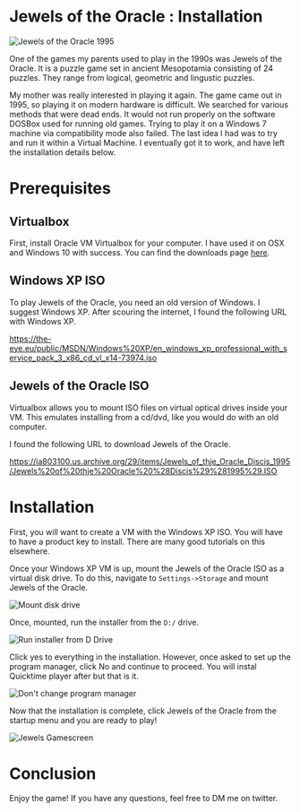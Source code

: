 # Jewels of the Oracle : Installation


![Jewels of the Oracle 1995](/images/jotw-game.jpeg)


One of the games my parents used to play in the 1990s was Jewels of the Oracle.
It is a puzzle game set in ancient Mesopotamia consisting of 24 puzzles. They range from logical, geometric
and lingustic puzzles.

My mother was really interested in playing it again. The game came out in 1995, so playing it 
on modern hardware is difficult. We searched for various methods that were dead ends. It would not run properly
on the software DOSBox used for running old games. Trying to play it on a Windows 7 machine via compatibility
mode also failed. The last idea I had was to try and run it within a Virtual Machine. I eventually got it 
to work, and have left the installation details below.

# Prerequisites

## Virtualbox

First, install Oracle VM Virtualbox for your computer. I have used it on OSX and Windows 10 with success.
You can find the downloads page [here](https://www.virtualbox.org/wiki/Downloads).

## Windows XP ISO

To play Jewels of the Oracle, you need an old version of Windows. I suggest Windows XP. After scouring the internet,
I found the following URL with Windows XP.

https://the-eye.eu/public/MSDN/Windows%20XP/en_windows_xp_professional_with_service_pack_3_x86_cd_vl_x14-73974.iso

## Jewels of the Oracle ISO

Virtualbox allows you to mount ISO files on virtual optical drives inside your VM. This emulates installing from a cd/dvd, like you
would do with an old computer.

I found the following URL to download Jewels of the Oracle.

https://ia803100.us.archive.org/29/items/Jewels_of_thje_Oracle_Discis_1995/Jewels%20of%20thje%20Oracle%20%28Discis%29%281995%29.ISO

# Installation

First, you will want to create a VM with the Windows XP ISO. You will have to have a product key to install. There are many good tutorials on this elsewhere.

Once your Windows XP VM is up, mount  the Jewels of the Oracle ISO as a virtual disk drive. To do this, navigate to `Settings->Storage` and mount Jewels of the Oracle.

![Mount disk drive](/images/jotw-vbox.png)

Once, mounted, run the installer from the `D:/` drive. 

![Run installer from D Drive](/images/jotw-installer.png)

Click yes to everything in the installation. However, once asked to set up the program manager, click No and continue to proceed.
You will instal Quicktime player after but that is it.

![Don't change program manager](/images/jotw-no-program-group.png)

Now that the installation is complete, click Jewels of the Oracle from the startup menu and you are ready to play!

![Jewels Gamescreen](/images/jotw-gamescreen.png)

# Conclusion

Enjoy the game! If you have any questions, feel free to DM me on twitter.




